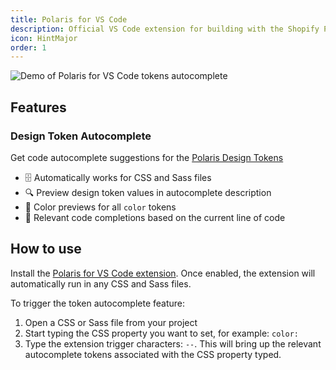 ```yaml
---
title: Polaris for VS Code
description: Official VS Code extension for building with the Shopify Polaris design system.
icon: HintMajor
order: 1
---
```


<picture>
  <source srcset="/images/tools/polaris-for-vscode/polaris-for-vscode-preview.png" media="(prefers-reduced-motion: reduce)"></source> 
  <img srcset="/images/tools/polaris-for-vscode/polaris-for-vscode-preview.gif" alt="Demo of Polaris for VS Code tokens autocomplete">
</picture>

## Features

### Design Token Autocomplete

Get code autocomplete suggestions for the [Polaris Design Tokens](https://polaris.shopify.com/tokens/colors#navigation)

- 🗄️ Automatically works for CSS and Sass files
- 🔍 Preview design token values in autocomplete description
- 🎨 Color previews for all `color` tokens
- 🥇 Relevant code completions based on the current line of code

## How to use

Install the [Polaris for VS Code extension](https://marketplace.visualstudio.com/items?itemName=Shopify.polaris-for-vscode). Once enabled, the extension will automatically run in any CSS and Sass files.

To trigger the token autocomplete feature:

1. Open a CSS or Sass file from your project
2. Start typing the CSS property you want to set, for example: `color:`
3. Type the extension trigger characters: `--`. This will bring up the relevant autocomplete tokens associated with the CSS property typed.
